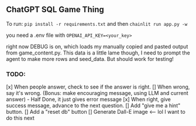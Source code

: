 ## ChatGPT SQL Game Thing

To run: `pip install -r requirements.txt` and then `chainlit run app.py -w`

you need a .env file with `OPENAI_API_KEY=<your_key>`

right now DEBUG is on, which loads my manually copied and pasted output from game_content.py. This data is a little lame though, I need to prompt the agent to make more rows and seed_data. But should work for testing! 



### TODO: 
[x] When people answer, check to see if the answer is right.
[] When wrong, say it's wrong. (Bonus: make encouraging message, using LLM and current answer) - Half Done, it just gives error message
[x] When right, give success message, advance to the next question. 
[] Add "give me a hint" button. 
[] Add a "reset db" button
[] Generate Dall-E image <-- lol I want to do this next

